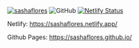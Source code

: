 [![sashaflores](https://img.shields.io/badge/sashaflores-checkout-brightgreen)](https://github.com/SashaFlores/SashaFlores.github.io)
![GitHub](https://img.shields.io/github/license/sashaflores/SashaFlores.github.io)
[![Netlify Status](https://api.netlify.com/api/v1/badges/49431be6-68d0-4d6c-bbbc-c9527b6b5cee/deploy-status)](https://app.netlify.com/sites/sashaflores/deploys)

Netlify: https://sashaflores.netlify.app/

Github Pages: https://sashaflores.github.io/
